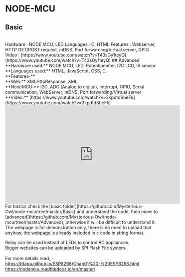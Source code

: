 # NODE-MCU
## Basic
<br>
Hardware
: NODE MCU, LED
Languages
: C, HTML
Features
: Webserver, HTTP GET/POST request, mDNS, Port forwarding/Virtual server, GPIO<br>
Video
: [https://www.youtube.com/watch?v=T43sGy1teyQ](https://www.youtube.com/watch?v=T43sGy1teyQ)
## Advanced
<br>
**Hardware used:**  NODE MCU, LED, Potentiometer, I2C LCD, IR sensor<br>
**Languages used:** HTML, JavaScript, CSS, C.<br>
**Features-**<br>
**Web:** XMLHttpResponse, XML<br>
**NodeMCU:**  I2C, ADC (Analog to digital), Interrupt, GPIO, Serial communication, WebServer, mDNS, Port forwarding/Virtual server<br>
**Video:** [https://www.youtube.com/watch?v=3kpdtdSheFk](https://www.youtube.com/watch?v=3kpdtdSheFk)
<iframe width="560" height="315" src="https://www.youtube.com/embed/3kpdtdSheFk" frameborder="0" allow="accelerometer; autoplay; clipboard-write; encrypted-media; gyroscope; picture-in-picture" allowfullscreen></iframe>

<br>
For basics check the [basic folder](https://github.com/Mysterious-Owl/node-mcu/tree/master/Basic) and understand the code, then move to [advanced](https://github.com/Mysterious-Owl/node-mcu/tree/master/Advanced), otherwise it will be difficult to understand it.<br>
The webpage is for demonstration only, there is no need to upload that anyhow, the webpage is already included in c code in string format.

Relay can be used instead of LEDs to control AC appliances.<br>
Bigger websites can be uploaded by SPI Flash File system.<br><br>
For more details read, -<br>
https://tttapa.github.io/ESP8266/Chap01%20-%20ESP8266.html   <br>
https://nodemcu.readthedocs.io/en/master/ <br>
